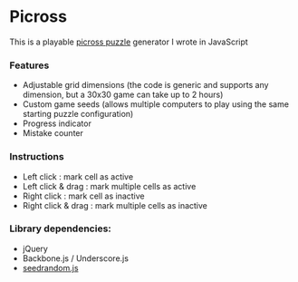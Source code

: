 Picross
=======

This is a playable [picross puzzle](http://en.wikipedia.org/wiki/Nonogram) generator I wrote in JavaScript

### Features

* Adjustable grid dimensions (the code is generic and supports any dimension, but a 30x30 game can take up to 2 hours)
* Custom game seeds (allows multiple computers to play using the same starting puzzle configuration)
* Progress indicator
* Mistake counter

### Instructions

* Left click : mark cell as active
* Left click & drag : mark multiple cells as active
* Right click : mark cell as inactive
* Right click & drag : mark multiple cells as inactive

### Library dependencies:

* jQuery
* Backbone.js / Underscore.js
* [seedrandom.js](http://davidbau.com/archives/2010/01/30/random_seeds_coded_hints_and_quintillions.html)
